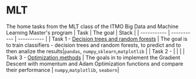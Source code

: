 # MLT
The home tasks from the MLT class of the ITMO Big Data and Machine Learning Master's program
| Task | The goal | Stack |
| ----------- | ----------- | ----------- |
| Task 1 - [Decision trees and random forests](https://github.com/olpeshiki/MLT/blob/6f5b328e18a6ad1688a7ea3899bc4b11a5b37d2d/Task1_Olga_J4133c.ipynb) | The goal is to train classifiers - decision trees and random forests, to predict and to then analize the results|`pandas`, `numpy`,`sklearn`,`matplotlib` |
| Task 2 - []() | | |
| Task 3 - [Optimization methods](https://github.com/olpeshiki/MLT/blob/ce73759b155a9cf79de6cbb25a19d00bdc927743/Task3_Olga_J4133c.ipynb) | The goals in to implement the Gradient Descent with momentum and Adam Optimization functions and compare their performance | `numpy`,`matplotlib`, `seaborn`|
